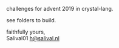challenges for advent 2019 in crystal-lang.

see folders to build.

faithfully yours,  
Salival01 <h@salival.nl>
